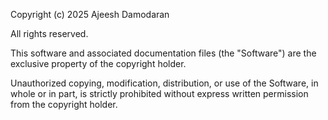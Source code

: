 Copyright (c) 2025 Ajeesh Damodaran

All rights reserved.

This software and associated documentation files (the "Software") are the exclusive property of the copyright holder.

Unauthorized copying, modification, distribution, or use of the Software, in whole or in part, is strictly prohibited without express written permission from the copyright holder.
